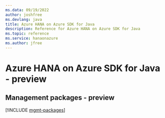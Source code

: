 ```yaml
---
ms.data: 09/19/2022
author: joshfree
ms.devlang: java
title: Azure HANA on Azure SDK for Java
description: Reference for Azure HANA on Azure SDK for Java
ms.topic: reference
ms.service: hanaonazure
ms.author: jfree
---
```

# Azure HANA on Azure SDK for Java - preview

## Management packages - preview
[!INCLUDE [mgmt-packages](hana-on-azure-mgmt-index.md)]